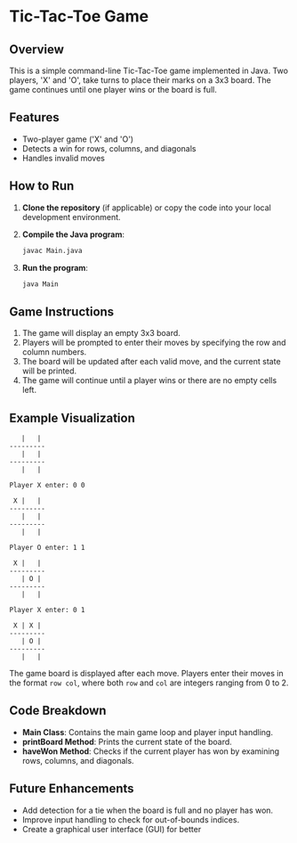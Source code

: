 # Tic-Tac-Toe Game

## Overview

This is a simple command-line Tic-Tac-Toe game implemented in Java. Two players, 'X' and 'O', take turns to place their marks on a 3x3 board. The game continues until one player wins or the board is full.

## Features

- Two-player game ('X' and 'O')
- Detects a win for rows, columns, and diagonals
- Handles invalid moves

## How to Run

1. **Clone the repository** (if applicable) or copy the code into your local development environment.

2. **Compile the Java program**:
    ```bash
    javac Main.java
    ```

3. **Run the program**:
    ```bash
    java Main
    ```

## Game Instructions

1. The game will display an empty 3x3 board.
2. Players will be prompted to enter their moves by specifying the row and column numbers.
3. The board will be updated after each valid move, and the current state will be printed.
4. The game will continue until a player wins or there are no empty cells left.

## Example Visualization

```
   |   |   
---------
   |   |   
---------
   |   |   

Player X enter: 0 0
 
 X |   |   
---------
   |   |   
---------
   |   |   

Player O enter: 1 1

 X |   |   
---------
   | O |   
---------
   |   |   

Player X enter: 0 1

 X | X |   
---------
   | O |   
---------
   |   |   
```

The game board is displayed after each move. Players enter their moves in the format `row col`, where both `row` and `col` are integers ranging from 0 to 2.

## Code Breakdown

- **Main Class**: Contains the main game loop and player input handling.
- **printBoard Method**: Prints the current state of the board.
- **haveWon Method**: Checks if the current player has won by examining rows, columns, and diagonals.

## Future Enhancements

- Add detection for a tie when the board is full and no player has won.
- Improve input handling to check for out-of-bounds indices.
- Create a graphical user interface (GUI) for better 
